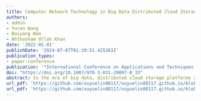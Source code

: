 ```yaml
---
title: Computer Network Technology in Big Data Distributed Cloud Storage Platform
authors:
- admin
- Yuran Wang
- Baiyang Wan
- Ahthasham Ullah Khan
date: '2022-01-01'
publishDate: '2024-07-07T01:29:51.425263Z'
publication_types:
- paper-conference
publication: '*International Conference on Applications and Techniques in Cyber Intelligence*'
doi: "https://doi.org/10.1007/978-3-031-29097-8_33"
abstract: In the era of big data, distributed cloud storage platforms are widely used to store massive amounts of data and information. Compared with traditional storage methods, distributed cloud storage platforms can provide flexible storage space to ensure the security and speed of platform operating data. This article uses computer network technology to design a distributed cloud storage platform, test platform file upload and download time and user login platform success rate to verify the reliability of platform operation, and realize the feasibility of user login function module operation, I hope this article distributed cloud storage platform can help people process data efficiently and realize the safe preservation of data and information.
url_pdf: 'https://github.com/xuyuelin88117/xuyuelin88117.github.io/blob/main/content/publication/xu-2022-computer/Computer%20Network%20Technology%20in%20Big%20Data%20Distributed%20Cloud%20Storage%20Platform.pdf'
url_pdf: 'https://github.com/xuyuelin88117/xuyuelin88117.github.io/blob/main/content/publication/xu-2022-computer/Computer%20Network%20Technology%20in%20Big%20Data%20Distributed%20Cloud%20Storage%20Platform.pdf'
---
```

